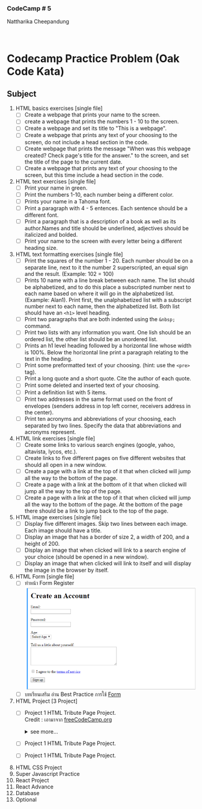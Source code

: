 
### CodeCamp # 5 <br>
Nattharika Cheepandung <br>
<br>
<br>

# Codecamp Practice Problem (Oak Code Kata)

## Subject

 1. HTML basics exercises [single file] <br>
    - [ ] Create a webpage that prints your name to the screen.
    - [ ] create a webpage that prints the numbers 1 - 10 to the screen.
    - [ ] Create a webpage and set its title to "This is a webpage".
    - [ ] Create a webpage that prints any text of your choosing to the screen, do not include a head section in the code.
    - [ ] Create webpage that prints the message "When was this webpage created? Check page's title for the answer." to the screen, and set the title of the page to the current date.
    - [ ] Create a webpage that prints any text of your choosing to the screen, but this time include a head section in the code.
 1. HTML text exercises [single file]<br>
    - [ ] Print your name in green.
    - [ ] Print the numbers 1-10, each number being a different color.
    - [ ] Prints your name in a Tahoma font.
    - [ ] Print a paragraph with 4 - 5 entences. Each sentence should be a different font.
    - [ ] Print a paragraph that is a description of a book as well as its author.Names and title should be underlined, adjectives should be italicized and bolded.
    - [ ] Print your name to the screen with every letter being a different heading size.
 1. HTML text formatting exercises [single file]<br> 
    - [ ] Print the squares of the number 1 - 20. Each number should be on a separate line, next to it the number 2 superscripted, an equal sign and the result. (Example: 102 = 100)
    - [ ] Prints 10 name with a line break between each name. The list should be alphabetized, and to do this place a subscripted number next to each name based on where it will go in the alphabetized list. (Example: Alan1). Print first, the unalphabetized list with a subscript number next to each name, then the alphabetized list. Both list should have an `<h1>` level heading.
    - [ ] Print two paragraphs that are both indented using the `&nbsp;` command.
    - [ ] Print two lists with any information you want. One lish should be an ordered list, the other list should be an unordered list.
    - [ ] Prints an h1 level heading followed by a horizontal line whose width is 100%. Below the horizontal line print a paragraph relating to the text in the heading.
    - [ ] Print some preformatted text of your choosing. (hint: use the `<pre>` tag).
    - [ ] Print a long quote and a short quote. Cite the author of each quote.
    - [ ] Print some deleted and inserted text of your choosing.
    - [ ] Print a definition list with 5 items.
    - [ ] Print two addresses in the same format used on the front of envelopes (senders address in top left corner, receivers address in the center).
    - [ ] Print ten acronyms and abbreviations of your choosing, each separated by two lines. Specify the data that abbreviations and acronyms represent.
 1. HTML link exercises [single file]<br>
    - [ ] Create some links to various search engines (google, yahoo, altavista, lycos, etc.).
    - [ ] Create links to five different pages on five different websites that should all open in a new window.
    - [ ] Create a page with a link at the top of it that when clicked will jump all the way to the bottom of the page.
    - [ ] Create a page with a link at the bottom of it that when clicked will jump all the way to the top of the page.
    - [ ] Create a page with a link at the top of it that when clicked will jump all the way to the bottom of the page. At the bottom of the page there should be a link to jump back to the top of the page.
 1. HTML image exercises [single file]<br>
    - [ ] Display five different images. Skip two lines between each image. Each image should have a title.
    - [ ] Display an image that has a border of size 2, a width of 200, and a height of 200.
    - [ ] Display an image that when clicked will link to a search engine of your choice (should be opened in a new window).
    - [ ] Display an image that when clicked will link to itself and will display the image in the browser by itself.
 1. HTML Form  [single file]<br>
    - [ ] ทำหน้า Form Register <br>![Form](./images/image_HTML_Form.png) <br>
    - [ ] บทเรียนเสริม อ่าน Best Practice การใช้ [Form](https://code.tutsplus.com/tutorials/20-html-forms-best-practices-for-beginners--net-6593)
 1. HTML Project [3 Project]<br>
    - [ ] Project 1 HTML Tribute Page Project.<br>
        Credit : เอามาจาก [freeCodeCamp.org](https://www.freecodecamp.org/learn/responsive-web-design/responsive-web-design-projects/build-a-tribute-page) <br>
        <details>
        <summary>see more...</summary> <br> 
        **โจทย์**
            - ให้ทำ HTML และ CSS เพื่อทำหน้าเว็บไซต์ ประวัติผู้เสียชีวิต ให้เหมือนหน้าเว็บนี้ [FCC: Tribute Page](https://codepen.io/freeCodeCamp/full/zNqgVx)
            - สามารถเปลี่ยนเป็นประวัติของใครก็ได้ <br><br>
        **ข้อกำหนด (Code จะต้องมีองค์ประกอบต่อไปนี้)**
        User Story #1: My tribute page should have an element with a corresponding id="main", which contains all other elements.

        User Story #2: I should see an element with a corresponding id="title", which contains a string (i.e. text) that describes the subject of the tribute page (e.g. "Dr. Norman Borlaug").

        User Story #3: I should see a div element with a corresponding id="img-div".

        User Story #4: Within the img-div element, I should see an img element with a corresponding id="image".

        User Story #5: Within the img-div element, I should see an element with a corresponding id="img-caption" that contains textual content describing the image shown in img-div.

        User Story #6: I should see an element with a corresponding id="tribute-info", which contains textual content describing the subject of the tribute page.

        User Story #7: I should see an a element with a corresponding id="tribute-link", which links to an outside site that contains additional information about the subject of the tribute page. HINT: You must give your element an attribute of target and set it to _blank in order for your link to open in a new tab (i.e. target="_blank").

        User Story #8: The img element should responsively resize, relative to the width of its parent element, without exceeding its original size.

        User Story #9: The img element should be centered within its parent element.
        </details>
    - [ ] Project 1 HTML Tribute Page Project.<br>
    - [ ] Project 1 HTML Tribute Page Project.<br>
 1. HTML CSS Project <br>
 1. Super Javascript Practice <br>
 1. React Project <br>
 1. React Advance <br>
 1. Database <br>
 1. Optional <br>